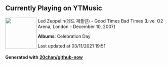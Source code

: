 ## Currently Playing on YTMusic

[<img align="left" width="100" src="https://lh3.googleusercontent.com/QnBNhEtrDH-2dY4e7Pr0usEwf6PJ6SR04bzGRQuB_6N4UcCPqCQgYl3-cLVzfHL3_4y8YceQ0HcA9mCJ">](https://music.youtube.com/watch?v=1bp5utJ4wrM)

Led Zeppelin(레드 제플린) - Good Times Bad Times (Live: O2 Arena, London - December 10, 2007)

**Albums**: Celebration Day

Last updated at 03/11/2021 19:51

#### Generated with [20chan/github-now](https://github.com/20chan/github-now)


<!--
**20chan/20chan** is a ✨ _special_ ✨ repository because its `README.md` (this file) appears on your GitHub profile.

Here are some ideas to get you started:

- 🔭 I’m currently working on ...
- 🌱 I’m currently learning ...
- 👯 I’m looking to collaborate on ...
- 🤔 I’m looking for help with ...
- 💬 Ask me about ...
- 📫 How to reach me: ...
- 😄 Pronouns: ...
- ⚡ Fun fact: ...
-->
